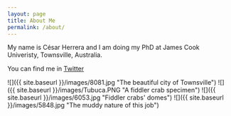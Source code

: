 ```yaml
---
layout: page
title: About Me
permalink: /about/
---
```


My name is César Herrera and I am doing my PhD at James Cook Univeristy, Townsville, Australia. 

You can find me in [Twitter](https://twitter.com/cexynature)


![]({{ site.baseurl }}/images/8081.jpg "The beautiful city of Townsville")
![]({{ site.baseurl }}/images/Tubuca.PNG "A fiddler crab specimen")
![]({{ site.baseurl }}/images/6053.jpg "Fiddler crabs' domes")
![]({{ site.baseurl }}/images/5848.jpg "The muddy nature of this job")






